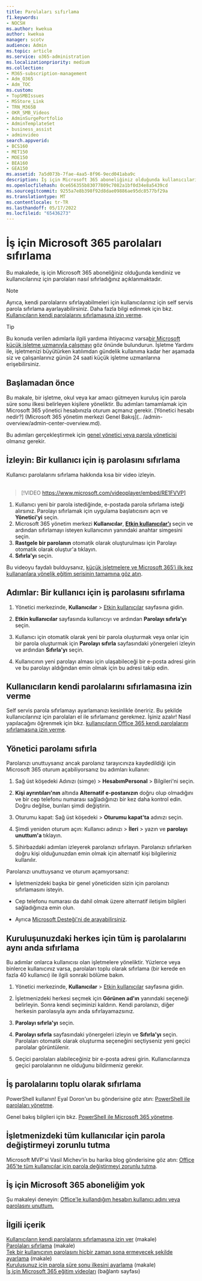 ```yaml
---
title: Parolaları sıfırlama
f1.keywords:
- NOCSH
ms.author: kwekua
author: kwekua
manager: scotv
audience: Admin
ms.topic: article
ms.service: o365-administration
ms.localizationpriority: medium
ms.collection:
- M365-subscription-management
- Adm_O365
- Adm_TOC
ms.custom:
- TopSMBIssues
- MSStore_Link
- TRN_M365B
- OKR_SMB_Videos
- AdminSurgePortfolio
- AdminTemplateSet
- business_assist
- adminvideo
search.appverid:
- BCS160
- MET150
- MOE150
- BEA160
- GEA150
ms.assetid: 7a5d073b-7fae-4aa5-8f96-9ecd041aba9c
description: İş için Microsoft 365 aboneliğiniz olduğunda kullanıcıların parolalarını sıfırlamak için Microsoft 365 yönetici hesabınızla oturum açın.
ms.openlocfilehash: 0ce656355b83077809c7082a1bf0d34e8a5439cd
ms.sourcegitcommit: 9255a7e8b398f92d8dae09886ae95dc8577bf29a
ms.translationtype: MT
ms.contentlocale: tr-TR
ms.lasthandoff: 05/17/2022
ms.locfileid: "65436273"
---
```

# <a name="reset-passwords-in-microsoft-365-for-business"></a>İş için Microsoft 365 parolaları sıfırlama

Bu makalede, iş için Microsoft 365 aboneliğiniz olduğunda kendiniz ve kullanıcılarınız için parolaları nasıl sıfırladığınız açıklanmaktadır.

> [!NOTE]
> Ayrıca, kendi parolalarını sıfırlayabilmeleri için kullanıcılarınız için self servis parola sıfırlama ayarlayabilirsiniz. Daha fazla bilgi edinmek için bkz. [Kullanıcıların kendi parolalarını sıfırlamasına izin verme](let-users-reset-passwords.md).

> [!TIP]
> Bu konuda verilen adımlarla ilgili yardıma ihtiyacınız varsa[bir Microsoft küçük işletme uzmanıyla çalışmayı](https://go.microsoft.com/fwlink/?linkid=2186871) göz önünde bulundurun. İşletme Yardımı ile, işletmenizi büyütürken katılımdan gündelik kullanıma kadar her aşamada siz ve çalışanlarınız günün 24 saati küçük işletme uzmanlarına erişebilirsiniz.

## <a name="before-you-begin"></a>Başlamadan önce

Bu makale, bir işletme, okul veya kar amacı gütmeyen kuruluş için parola süre sonu ilkesi belirleyen kişilere yöneliktir. Bu adımları tamamlamak için Microsoft 365 yönetici hesabınızla oturum açmanız gerekir. [Yönetici hesabı nedir?] (Microsoft 365 yönetim merkezi Genel Bakış](.. /admin-overview/admin-center-overview.md).

Bu adımları gerçekleştirmek için [genel yönetici veya parola yöneticisi](about-admin-roles.md) olmanız gerekir.

## <a name="watch-reset-a-business-password-for-a-user"></a>İzleyin: Bir kullanıcı için iş parolasını sıfırlama

Kullanıcı parolalarını sıfırlama hakkında kısa bir video izleyin.<br><br>

> [!VIDEO https://www.microsoft.com/videoplayer/embed/RE1FVVP]

1. Kullanıcı yeni bir parola istediğinde, e-postada parola sıfırlama isteği alırsınız. Parolayı sıfırlamak için uygulama başlatıcısını açın ve **Yönetici'yi** seçin.
1. Microsoft 365 yönetim merkezi **Kullanıcılar**, <a href="https://go.microsoft.com/fwlink/p/?linkid=834822" target="_blank">**Etkin kullanıcılar'ı**</a> seçin ve ardından sıfırlamayı isteyen kullanıcının yanındaki anahtar simgesini seçin.
1. **Rastgele bir parolanın** otomatik olarak oluşturulması için Parolayı otomatik olarak oluştur'a tıklayın.
1. **Sıfırla'yı** seçin.

Bu videoyu faydalı bulduysanız, [küçük işletmelere ve Microsoft 365’i ilk kez kullananlara yönelik eğitim serisinin tamamına göz atın](../../business-video/index.yml).
  
## <a name="steps-reset-a-business-password-for-a-user"></a>Adımlar: Bir kullanıcı için iş parolasını sıfırlama

1. Yönetici merkezinde, **Kullanıcılar** \> <a href="https://go.microsoft.com/fwlink/p/?linkid=834822" target="_blank">Etkin kullanıcılar</a> sayfasına gidin.

2. **Etkin kullanıcılar** sayfasında kullanıcıyı ve ardından **Parolayı sıfırla'yı** seçin.

3. Kullanıcı için otomatik olarak yeni bir parola oluşturmak veya onlar için bir parola oluşturmak için **Parolayı sıfırla** sayfasındaki yönergeleri izleyin ve ardından **Sıfırla'yı** seçin.  

4. Kullanıcının yeni parolayı alması için ulaşabileceği bir e-posta adresi girin ve bu parolayı aldığından emin olmak için bu adresi takip edin.

## <a name="let-users-reset-their-own-passwords"></a>Kullanıcıların kendi parolalarını sıfırlamasına izin verme

Self servis parola sıfırlamayı ayarlamanızı kesinlikle öneririz. Bu şekilde kullanıcılarınız için parolaları el ile sıfırlamanız gerekmez. İşiniz azalır! Nasıl yapılacağını öğrenmek için bkz. [kullanıcıların Office 365 kendi parolalarını sıfırlamasına izin verme](let-users-reset-passwords.md).

## <a name="reset-my-admin-password"></a>Yönetici parolamı sıfırla

Parolanızı unuttuysanız ancak parolanız tarayıcınıza kaydedildiği için Microsoft 365 oturum açabiliyorsanız bu adımları kullanın:

1. Sağ üst köşedeki Adınızı (simge) > **HesabımPersonal** >  Bilgileri'ni seçin.

2. **Kişi ayrıntıları'nın** altında **Alternatif e-postanızın** doğru olup olmadığını ve bir cep telefonu numarası sağladığınızı bir kez daha kontrol edin. Doğru değilse, bunları şimdi değiştirin.

3. Oturumu kapat: Sağ üst köşedeki \> **Oturumu kapat'ta** adınızı seçin.

4. Şimdi yeniden oturum açın: Kullanıcı adınızı \> **İleri** \> yazın ve **parolayı unuttum'a** tıklayın.

5. Sihirbazdaki adımları izleyerek parolanızı sıfırlayın. Parolanızı sıfırlarken doğru kişi olduğunuzdan emin olmak için alternatif kişi bilgileriniz kullanılır.

Parolanızı unuttuysanız ve oturum açamıyorsanız:

- İşletmenizdeki başka bir genel yöneticiden sizin için parolanızı sıfırlamasını isteyin.

- Cep telefonu numarası da dahil olmak üzere alternatif iletişim bilgileri sağladığınıza emin olun.

- Ayrıca [Microsoft Desteği'ni de arayabilirsiniz](../../business-video/get-help-support.md).

## <a name="reset-all-business-passwords-for-everyone-in-your-organization-at-the-same-time"></a>Kuruluşunuzdaki herkes için tüm iş parolalarını aynı anda sıfırlama
<a name="bkmk_forgot"> </a>

Bu adımlar onlarca kullanıcısı olan işletmelere yöneliktir. Yüzlerce veya binlerce kullanıcınız varsa, parolaları toplu olarak sıfırlama (bir kerede en fazla 40 kullanıcı) ile ilgili sonraki bölüme bakın.
  
1. Yönetici merkezinde, **Kullanıcılar** \> <a href="https://go.microsoft.com/fwlink/p/?linkid=834822" target="_blank">Etkin kullanıcılar</a> sayfasına gidin.

2. İşletmenizdeki herkesi seçmek için **Görünen ad'ın** yanındaki seçeneği belirleyin. Sonra kendi seçiminizi kaldırın. Kendi parolanızı, diğer herkesin parolasıyla aynı anda sıfırlayamazsınız.

3. **Parolayı sıfırla'yı** seçin.

4. **Parolayı sıfırla** sayfasındaki yönergeleri izleyin ve **Sıfırla'yı** seçin.  Parolaları otomatik olarak oluşturma seçeneğini seçtiyseniz yeni geçici parolalar görüntülenir.

5. Geçici parolaları alabileceğiniz bir e-posta adresi girin. Kullanıcılarınıza geçici parolalarının ne olduğunu bildirmeniz gerekir.
  
## <a name="reset-business-passwords-in-bulk"></a>İş parolalarını toplu olarak sıfırlama
<a name="bkmk_forgot"> </a>

PowerShell kullanın! Eyal Doron'un bu gönderisine göz atın: [PowerShell ile parolaları yönetme](https://go.microsoft.com/fwlink/?linkid=853696).
  
<!-- Here's a related article: [Set the passwords for multiple user accounts](/office365/enterprise/powershell/manage-office-365-with-office-365-powershell). -->
  
Genel bakış bilgileri için bkz. [PowerShell ile Microsoft 365 yönetme](../../enterprise/manage-microsoft-365-with-microsoft-365-powershell.md).
  
## <a name="force-a-password-change-for-all-users-in-your-business"></a>İşletmenizdeki tüm kullanıcılar için parola değiştirmeyi zorunlu tutma

Microsoft MVP'si Vasil Michev'in bu harika blog gönderisine göz atın: [Office 365'te tüm kullanıcılar için parola değiştirmeyi zorunlu tutma](https://go.microsoft.com/fwlink/?linkid=853693).
  
## <a name="i-dont-have-a-microsoft-365-for-business-subscription"></a>İş için Microsoft 365 aboneliğim yok

Şu makaleyi deneyin: [Office'le kullandığım hesabın kullanıcı adını veya parolasını unuttum.](https://support.microsoft.com/office/eba0b4a2-c0ae-472c-99f6-bc63ee2425a8?wt.mc_id=SCL_reset-passwords_AdmHlp)
  
## <a name="related-content"></a>İlgili içerik
  
[Kullanıcıların kendi parolalarını sıfırlamasına izin ver](../add-users/let-users-reset-passwords.md) (makale)\
[Parolaları sıfırlama](../add-users/reset-passwords.md) (makale)\
[Tek bir kullanıcının parolasını hiçbir zaman sona ermeyecek şekilde ayarlama](set-password-to-never-expire.md) (makale)\
[Kuruluşunuz için parola süre sonu ilkesini ayarlama](../manage/set-password-expiration-policy.md) (makale)\
[İş için Microsoft 365 eğitim videoları](../../business-video/index.yml) (bağlantı sayfası)
